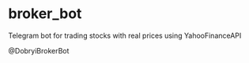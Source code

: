 # broker_bot
Telegram bot for trading stocks with real prices using YahooFinanceAPI


@DobryiBrokerBot

